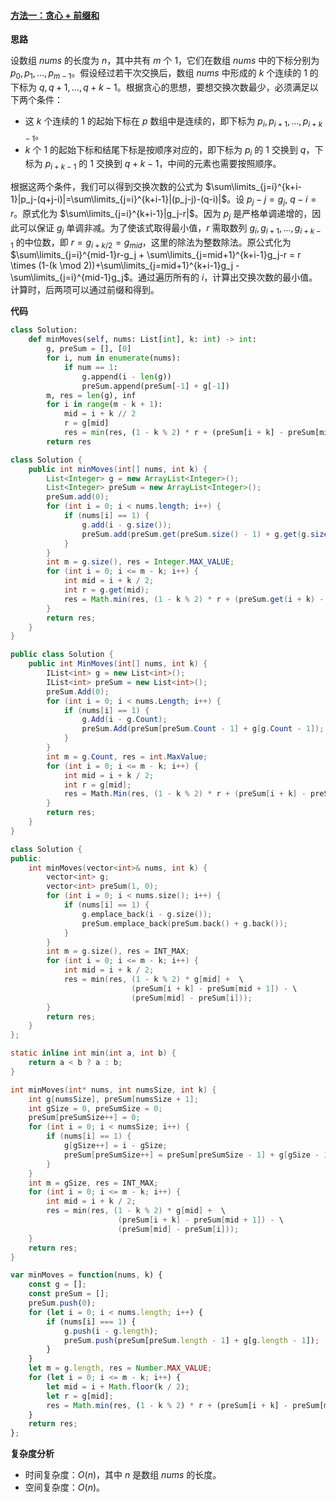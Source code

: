 ﻿#### [方法一：贪心 + 前缀和](https://leetcode.cn/problems/minimum-adjacent-swaps-for-k-consecutive-ones/solutions/2024008/de-dao-lian-xu-k-ge-1-de-zui-shao-xiang-mk5ws/)

**思路**

设数组 $nums$ 的长度为 $n$，其中共有 $m$ 个 $1$，它们在数组 $nums$ 中的下标分别为 $p_0, p_1, \dots, p_{m-1}$。假设经过若干次交换后，数组 $nums$ 中形成的 $k$ 个连续的 $1$ 的下标为 $q, q+1, \dots, q+k-1$。根据贪心的思想，要想交换次数最少，必须满足以下两个条件：
-   这 $k$ 个连续的 $1$ 的起始下标在 $p$ 数组中是连续的，即下标为 $p_i, p_{i+1}, \dots, p_{i+k-1}$。
-   $k$ 个 $1$ 的起始下标和结尾下标是按顺序对应的，即下标为 $p_i$ 的 $1$ 交换到 $q$，下标为 $p_{i+k-1}$ 的 $1$ 交换到 $q+k-1$，中间的元素也需要按照顺序。

根据这两个条件，我们可以得到交换次数的公式为 $\sum\limits_{j=i}^{k+i-1}|p_j-(q+j-i)|=\sum\limits_{j=i}^{k+i-1}|(p_j-j)-(q-i)|$。设 $p_j-j = g_j$, $q-i = r$。原式化为 $\sum\limits_{j=i}^{k+i-1}|g_j-r|$。因为 $p_j$ 是严格单调递增的，因此可以保证 $g_j$ 单调非减。为了使该式取得最小值，$r$ 需取数列 $g_i, g_{i+1}, \dots, g_{i+k-1}$ 的中位数，即 $r = g_{i+k/2} = g_{mid}$，这里的除法为整数除法。原公式化为$\sum\limits_{j=i}^{mid-1}r-g_j + \sum\limits_{j=mid+1}^{k+i-1}g_j-r = r \times (1-(k \mod 2))+\sum\limits_{j=mid+1}^{k+i-1}g_j - \sum\limits_{j=i}^{mid-1}g_j$。通过遍历所有的 $i$，计算出交换次数的最小值。计算时，后两项可以通过前缀和得到。

**代码**

```python
class Solution:
    def minMoves(self, nums: List[int], k: int) -> int:
        g, preSum = [], [0]
        for i, num in enumerate(nums):
            if num == 1:
                g.append(i - len(g))
                preSum.append(preSum[-1] + g[-1])
        m, res = len(g), inf
        for i in range(m - k + 1):
            mid = i + k // 2
            r = g[mid]
            res = min(res, (1 - k % 2) * r + (preSum[i + k] - preSum[mid + 1]) - (preSum[mid] - preSum[i]))
        return res
```

```java
class Solution {
    public int minMoves(int[] nums, int k) {
        List<Integer> g = new ArrayList<Integer>();
        List<Integer> preSum = new ArrayList<Integer>();
        preSum.add(0);
        for (int i = 0; i < nums.length; i++) {
            if (nums[i] == 1) {
                g.add(i - g.size());
                preSum.add(preSum.get(preSum.size() - 1) + g.get(g.size() - 1));
            }
        }
        int m = g.size(), res = Integer.MAX_VALUE;
        for (int i = 0; i <= m - k; i++) {
            int mid = i + k / 2;
            int r = g.get(mid);
            res = Math.min(res, (1 - k % 2) * r + (preSum.get(i + k) - preSum.get(mid + 1)) - (preSum.get(mid) - preSum.get(i)));
        }
        return res;
    }
}
```

```c#
public class Solution {
    public int MinMoves(int[] nums, int k) {
        IList<int> g = new List<int>();
        IList<int> preSum = new List<int>();
        preSum.Add(0);
        for (int i = 0; i < nums.Length; i++) {
            if (nums[i] == 1) {
                g.Add(i - g.Count);
                preSum.Add(preSum[preSum.Count - 1] + g[g.Count - 1]);
            }
        }
        int m = g.Count, res = int.MaxValue;
        for (int i = 0; i <= m - k; i++) {
            int mid = i + k / 2;
            int r = g[mid];
            res = Math.Min(res, (1 - k % 2) * r + (preSum[i + k] - preSum[mid + 1]) - (preSum[mid] - preSum[i]));
        }
        return res;
    }
}
```

```cpp
class Solution {
public:
    int minMoves(vector<int>& nums, int k) {
        vector<int> g;
        vector<int> preSum(1, 0);
        for (int i = 0; i < nums.size(); i++) {
            if (nums[i] == 1) {
                g.emplace_back(i - g.size());
                preSum.emplace_back(preSum.back() + g.back());
            }
        }
        int m = g.size(), res = INT_MAX;
        for (int i = 0; i <= m - k; i++) {
            int mid = i + k / 2;
            res = min(res, (1 - k % 2) * g[mid] +  \
                           (preSum[i + k] - preSum[mid + 1]) - \
                           (preSum[mid] - preSum[i]));
        }
        return res;
    }
};
```

```c
static inline int min(int a, int b) {
    return a < b ? a : b;
}

int minMoves(int* nums, int numsSize, int k) {
    int g[numsSize], preSum[numsSize + 1];
    int gSize = 0, preSumSize = 0;
    preSum[preSumSize++] = 0;
    for (int i = 0; i < numsSize; i++) {
        if (nums[i] == 1) {
            g[gSize++] = i - gSize;
            preSum[preSumSize++] = preSum[preSumSize - 1] + g[gSize - 1];
        }
    }
    int m = gSize, res = INT_MAX;
    for (int i = 0; i <= m - k; i++) {
        int mid = i + k / 2;
        res = min(res, (1 - k % 2) * g[mid] +  \
                        (preSum[i + k] - preSum[mid + 1]) - \
                        (preSum[mid] - preSum[i]));
    }
    return res;
}
```

```javascript
var minMoves = function(nums, k) {
    const g = [];
    const preSum = [];
    preSum.push(0);
    for (let i = 0; i < nums.length; i++) {
        if (nums[i] === 1) {
            g.push(i - g.length);
            preSum.push(preSum[preSum.length - 1] + g[g.length - 1]);
        }
    }
    let m = g.length, res = Number.MAX_VALUE;
    for (let i = 0; i <= m - k; i++) {
        let mid = i + Math.floor(k / 2);
        let r = g[mid];
        res = Math.min(res, (1 - k % 2) * r + (preSum[i + k] - preSum[mid + 1]) - (preSum[mid] - preSum[i]));
    }
    return res;
};
```

**复杂度分析**

-   时间复杂度：$O(n)$，其中 $n$ 是数组 $nums$ 的长度。
-   空间复杂度：$O(n)$。
